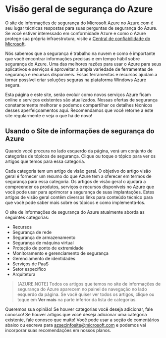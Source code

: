 <properties
   pageTitle="Visão geral de segurança do Azure | Microsoft Azure"
   description="O site de informações de segurança do Microsoft Azure no Azure.com é seu lugar técnicas respostas para suas perguntas de segurança do Azure."
   services="security"
   documentationCenter="na"
   authors="TomShinder"
   manager="MBaldwin"
   editor="TomSh"/>

<tags
   ms.service="security"
   ms.devlang="na"
   ms.topic="article"
   ms.tgt_pltfrm="na"
   ms.workload="na"
   ms.date="08/09/2016"
   ms.author="terrylan"/>

# <a name="azure-security-overview"></a>Visão geral de segurança do Azure

O site de informações de segurança do Microsoft Azure no Azure.com é seu lugar técnicas respostas para suas perguntas de segurança do Azure. Se você estiver interessado em conformidade Azure e como o Azure protege sua própria infraestrutura, visite a [Central de confiabilidade do Microsoft](https://www.microsoft.com/TrustCenter/default.aspx).

Nós sabemos que a segurança é trabalho na nuvem e como é importante que você encontrar informações precisas e em tempo hábil sobre segurança do Azure. Uma das melhores razões para usar o Azure para seus aplicativos e serviços é aproveitar a ampla variedade de ferramentas de segurança e recursos disponíveis. Essas ferramentas e recursos ajudam a tornar possível criar soluções seguras na plataforma Windows Azure segura.

Esta página e este site, serão evoluir como novos serviços Azure ficam online e serviços existentes são atualizados. Nossas ofertas de segurança constantemente melhorar e podemos compartilhar os detalhes técnicos desses aperfeiçoamentos aqui. Recomendamos que você retorne a este site regularmente e veja o que há de novo!

## <a name="using-the-azure-security-information-site"></a>Usando o Site de informações de segurança do Azure
Quando você procura no lado esquerdo da página, verá um conjunto de categorias de tópicos de segurança. Clique ou toque o tópico para ver os artigos que temos para essa categoria.

Cada categoria tem um artigo de visão geral. O objetivo do artigo visão geral é fornecer um resumo do que Azure tem a oferecer em termos de segurança para essa categoria. Os artigos de visão geral o ajudará a compreender os produtos, serviços e recursos disponíveis no Azure que você pode usar para aprimorar a segurança de suas implantações. Estes artigos de visão geral contêm diversos links para conteúdo técnico para que você pode saber mais sobre os tópicos e como implementá-los.

O site de informações de segurança do Azure atualmente aborda as seguintes categorias:

- Recursos
- Segurança de rede
- Segurança de armazenamento
- Segurança de máquina virtual
- Proteção de ponto de extremidade
- Monitoramento e gerenciamento de segurança
- Gerenciamento de identidades
- Serviços de PaaS
- Setor específico
- Arquitetura

> [AZURE.NOTE] Todos os artigos que temos no site de informações de segurança do Azure aparecem no painel de navegação no lado esquerdo da página. Se você quiser ver todos os artigos, clique ou toque em **Ver mais** na parte inferior da lista de categorias.

Queremos sua opinião! Se houver categorias você deseja adicionar, fale conosco! Se houver artigos que você deseja adicionar uma categoria existente, fale conosco que muito! Você pode usar a seção de comentários abaixo ou escreva para [azsecinfosite@microsoft.com](mailto:azsecinfosite@microsoft.com) e podemos vai incorporar suas recomendações em nossos planos.
